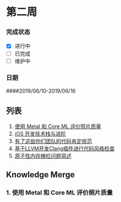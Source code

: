 # 第二周  
### 完成状态
  
- [x] 进行中
- [ ] 已完成
- [ ] 维护中

### 日期
####2019/06/10-2019/06/16    



## 列表   
1. [使用 Metal 和 Core ML 评价照片质量](http://yulingtianxia.com/blog/2018/11/30/Photo-Assessment/)
2. [iOS 开发技术栈与进阶](https://blog.cnbang.net/tech/3354/)
3. [有了这些你们团队的代码肯定规范](https://juejin.im/post/5c7c7e0cf265da2ddb298123?utm_source=gold_browser_extension)
4. [基于LLVM开发Clang插件进行代码风格检查](https://juejin.im/post/5ce2cf306fb9a07ed440d3cc?utm_source=gold_browser_extension#heading-4)
5. [原子性内存栅栏问题简述](http://djs66256.github.io/2018/03/29/2018-03-29-%E5%86%85%E5%AD%98%E6%A0%85%E6%A0%8F%E9%97%AE%E9%A2%98%E7%AE%80%E8%BF%B0/)
## Knowledge Merge   

### 1.  使用 Metal 和 Core ML 评价照片质量





